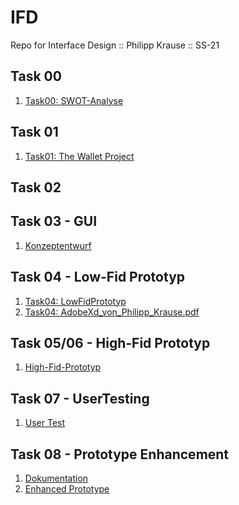 # IFD
Repo for Interface Design :: Philipp Krause :: SS-21

## Task 00 
01. <a href="https://github.com/PhilippKrause/IFD/blob/main/SWOT_Analyse.pdf" target="_blank">Task00: SWOT-Analyse</a>

## Task 01
01. <a href="https://github.com/PhilippKrause/IFD/blob/main/TheWalletProject_PhilippKrause.pdf" target="_blank">Task01: The Wallet Project</a>

## Task 02


## Task 03 - GUI
01. <a href="https://github.com/PhilippKrause/IFD/blob/main/Task03.pdf" target="_blank">Konzeptentwurf</a><br/>

## Task 04 - Low-Fid Prototyp
01.  <a href="https://github.com/PhilippKrause/IFD/blob/main/Task04_Entwürfe" target="_blank">Task04: LowFidPrototyp</a>
02.  <a href="https://github.com/PhilippKrause/IFD/blob/main/AdobeXd_von_Philipp_Krause.pdf" target="_blank">Task04: AdobeXd_von_Philipp_Krause.pdf</a>

## Task 05/06 - High-Fid Prototyp
01. <a href="https://webuser.hs-furtwangen.de/~krauseph/IntDes/#id=dp5i1j&p=page_1&c=1" target="_blank">High-Fid-Prototyp</a><br/>

## Task 07 - UserTesting
01. <a href="https://github.com/PhilippKrause/IFD/blob/main/Task07_UserTesting%20.pdf" target="_blank">User Test</a><br/>

## Task 08 - Prototype Enhancement
01. <a href="https://github.com/PhilippKrause/IFD/blob/main/Task08_Dokumentation_Prototype%20Enhancement.pdf" target="_blank">Dokumentation</a><br/>
02. <a href="https://webuser.hs-furtwangen.de/~krauseph/GameReport/#id=dp5i1j&p=page_1" target="_blank">Enhanced Prototype</a><br/>
